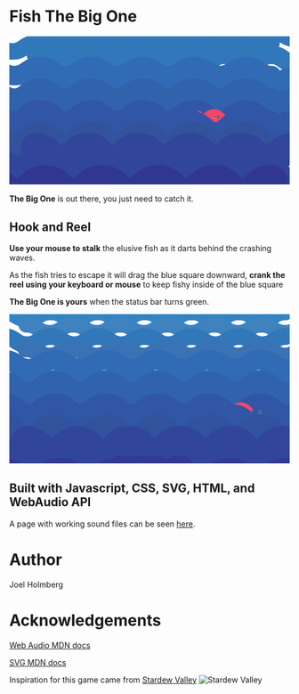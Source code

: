 # Fish The Big One

![Joel Holmberg Fishing Game](img/playthru.gif)

**The Big One** is out there, you just need to catch it. 

## Hook and Reel

**Use your mouse to stalk** the elusive fish as it darts behind the crashing waves. 

As the fish tries to escape it will drag the blue square downward, **crank the reel using your keyboard or mouse** to keep fishy inside of the blue square

**The Big One is yours** when the status bar turns green. 

![MacDown Screenshot](img/nicecatch.gif)


## Built with Javascript, CSS, SVG, HTML, and WebAudio API
A page with working sound files can be seen [here](https://dotkalm.github.io/fishing/).

# Author
Joel Holmberg


# Acknowledgements
[Web Audio MDN docs](https://developer.mozilla.org/en-US/docs/Web/API/Web_Audio_API/Using_Web_Audio_API)

[SVG MDN docs](https://developer.mozilla.org/en-US/docs/Web/SVG)

Inspiration for this game came from 
[Stardew Valley](https://www.stardewvalley.net/)
![Stardew Valley](https://www.carlsguides.com/stardewvalley/pictures/fishing/fishing-mini-game.jpg)

